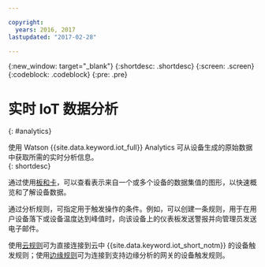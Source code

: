 ```yaml
---

copyright:
  years: 2016, 2017
lastupdated: "2017-02-28"

---
```


{:new_window: target="_blank"}
{:shortdesc: .shortdesc}
{:screen: .screen}
{:codeblock: .codeblock}
{:pre: .pre}


# 实时 IoT 数据分析
{: #analytics}  

使用 Watson {{site.data.keyword.iot_full}} Analytics 可从设备生成的原始数据中获取所需的实时分析信息。  
{: shortdesc}

通过使用[板和卡](data_visualization.html)，可以查看表示来自一个或多个设备的数据集值的图形，以快速概览和了解设备数据。

通过分析规则，可指定用于触发操作的条件。例如，可以创建一条规则，用于在用户设备落下或设备温度达到峰值时，向该设备上的仪表板发送警报并向管理员发送电子邮件。

使用[云规则](cloud_analytics.html)可为直接连接到云中 {{site.data.keyword.iot_short_notm}} 的设备触发规则；使用[边缘规则](edge_analytics.html)可为连接到支持边缘分析的网关的设备触发规则。
